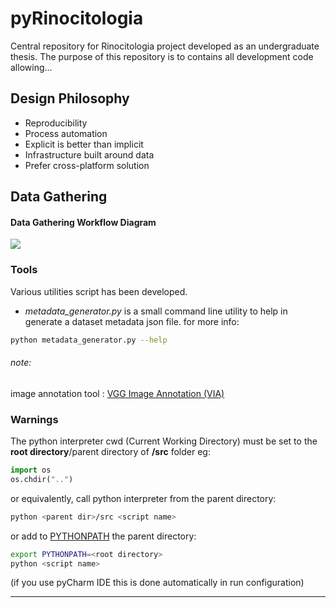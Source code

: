 # pyRinocitologia

Central repository for Rinocitologia project developed as an undergraduate thesis.
The purpose of this repository is to contains all development code allowing...




## Design Philosophy
* Reproducibility
* Process automation
* Explicit is better than implicit
* Infrastructure built around data
* Prefer cross-platform solution

## Data Gathering 


#### Data Gathering Workflow Diagram
![](https://drive.google.com/uc?id=1DLjIHESDzRHFE9W1zJzMDOFPxOe6otdL)

### Tools
Various utilities script has been developed. 

* *metadata_generator.py* 
is a small command line utility to help in generate a dataset metadata json file. for more info:
```bash
python metadata_generator.py --help
```

###### note:
image annotation tool : [VGG Image Annotation (VIA)](http://www.robots.ox.ac.uk/~vgg/software/via/)

### Warnings
 The python interpreter cwd (Current Working Directory)
 must be set to the **root directory**/parent directory of __/src__ folder 
 eg:
 ```python
import os
os.chdir("..")
```
or equivalently, call python interpreter from the parent directory:
 ```bash
python <parent dir>/src <script name>
```
or add to [PYTHONPATH](https://docs.python.org/3.6/using/cmdline.html#environment-variables) the parent directory:
 ```bash
export PYTHONPATH=<root directory>
python <script name>
```


(if you use pyCharm IDE this is done automatically in run configuration)

----


